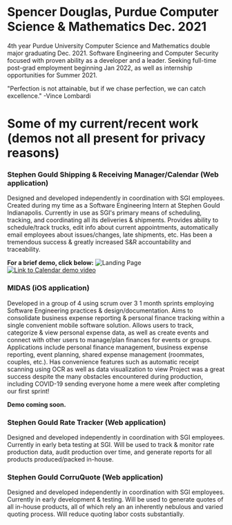 # Spencer Douglas, Purdue Computer Science & Mathematics Dec. 2021

4th year Purdue University Computer Science and Mathematics double major graduating Dec. 2021.
Software Engineering and Computer Security focused with proven ability as a developer and a leader.
Seeking full-time post-grad employment beginning Jan 2022, as well as internship opportunities for Summer 2021.

"Perfection is not attainable, but if we chase perfection, we can catch excellence." -Vince Lombardi 

# Some of my current/recent work (demos not all present for privacy reasons)

### Stephen Gould Shipping & Receiving Manager/Calendar (Web application)
  Designed and developed independently in coordination with SGI employees. Created during my time as a Software Engineering Intern at Stephen Gould
  Indianapolis. Currently in use as SGI's primary means of scheduling, tracking, and coordinating all its deliveries & 
  shipments. Provides ability to schedule/track trucks, edit info about current appointments, automatically email employees
  about issues/changes, late shipments, etc. Has been a tremendous success & greatly increased S&R accountability and traceability.
  
  <b>For a brief demo, click below:</b>
![Landing Page](https://ibb.co/5Tvvjsj)
[![Link to Calendar demo video](https://img.youtube.com/vi/JgYEQMiKT60/0.jpg)](https://www.youtube.com/watch?v=JgYEQMiKT60)

### MIDAS (iOS application)

  Developed in a group of 4 using scrum over 3 1 month sprints employing Software Engineering practices & design/documentation. Aims to consolidate business expense reporting
  & personal finance tracking within a single convenient mobile software solution. Allows users to track, categorize & view personal expense data, as well as create
  events and connect with other users to manage/plan finances for events or groups. Applications include personal finance management, business expense reporting, event planning,
  shared expense management (roommates, couples, etc.). Has convenience features such as automatic receipt scanning using OCR as well as data visualization to view Project was a great success despite the many obstacles encountered during production, including
  COVID-19 sending everyone home a mere week after completing our first sprint!
 
 <b>Demo coming soon.</b>
  
### Stephen Gould Rate Tracker (Web application)

  Designed and developed independently in coordination with SGI employees. Currently in early beta testing at SGI. Will be used to track & monitor rate
  production data, audit production over time, and generate reports for all products produced/packed in-house.
  
### Stephen Gould CorruQuote (Web application)

  Designed and developed independently in coordination with SGI employees. Currently in early development & testing. Will be used to generate quotes of
  all in-house products, all of which rely an an inherently nebulous and varied quoting process. Will reduce quoting labor costs substantially. 
